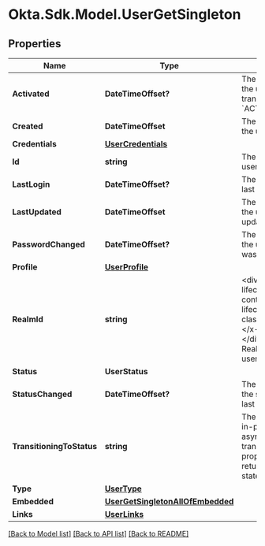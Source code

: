 # Okta.Sdk.Model.UserGetSingleton

## Properties

Name | Type | Description | Notes
------------ | ------------- | ------------- | -------------
**Activated** | **DateTimeOffset?** | The timestamp when the user status transitioned to &#x60;ACTIVE&#x60; | [optional] [readonly] 
**Created** | **DateTimeOffset** | The timestamp when the user was created | [optional] [readonly] 
**Credentials** | [**UserCredentials**](UserCredentials.md) |  | [optional] 
**Id** | **string** | The unique key for the user | [optional] [readonly] 
**LastLogin** | **DateTimeOffset?** | The timestamp of the last login | [optional] [readonly] 
**LastUpdated** | **DateTimeOffset** | The timestamp when the user was last updated | [optional] [readonly] 
**PasswordChanged** | **DateTimeOffset?** | The timestamp when the user&#39;s password was last updated | [optional] [readonly] 
**Profile** | [**UserProfile**](UserProfile.md) |  | [optional] 
**RealmId** | **string** | &lt;div class&#x3D;\&quot;x-lifecycle-container\&quot;&gt;&lt;x-lifecycle class&#x3D;\&quot;ea\&quot;&gt;&lt;/x-lifecycle&gt;&lt;/div&gt;The ID of the Realm in which the user is residing | [optional] [readonly] 
**Status** | **UserStatus** |  | [optional] 
**StatusChanged** | **DateTimeOffset?** | The timestamp when the status of the user last changed | [optional] [readonly] 
**TransitioningToStatus** | **string** | The target status of an in-progress asynchronous status transition. This property is only returned if the user&#39;s state is transitioning. | [optional] [readonly] 
**Type** | [**UserType**](UserType.md) |  | [optional] 
**Embedded** | [**UserGetSingletonAllOfEmbedded**](UserGetSingletonAllOfEmbedded.md) |  | [optional] 
**Links** | [**UserLinks**](UserLinks.md) |  | [optional] 

[[Back to Model list]](../README.md#documentation-for-models) [[Back to API list]](../README.md#documentation-for-api-endpoints) [[Back to README]](../README.md)

